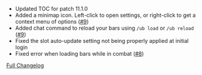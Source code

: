 - Updated TOC for patch 11.1.0
- Added a minimap icon. Left-click to open settings, or right-click to get a context menu of options ([#9](https://github.com/Pr3vention/UniversalBar/issues/9))
- Added chat command to reload your bars using `/ub load` or `/ub reload` ([#9](https://github.com/Pr3vention/UniversalBar/issues/9))
- Fixed the slot auto-update setting not being properly applied at initial login
- Fixed error when loading bars while in combat ([#8](https://github.com/Pr3vention/UniversalBar/issues/8))

[Full Changelog](https://github.com/Pr3vention/UniversalBar/compare/1.1.8...1.1.9)
